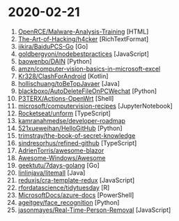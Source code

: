 # 2020-02-21

1. [OpenRCE/Malware-Analysis-Training](https://github.com/OpenRCE/Malware-Analysis-Training "Retired beginner/intermediate malware analysis training materials from @pedramamini and @erocarrera.") [HTML]
2. [The-Art-of-Hacking/h4cker](https://github.com/The-Art-of-Hacking/h4cker "This repository is primarily maintained by Omar Santos and includes thousands of resources related to ethical hacking / penetration testing, digital forensics and incident response (DFIR), vulnerability research, exploit development, reverse engineering, and more.") [RichTextFormat]
3. [iikira/BaiduPCS-Go](https://github.com/iikira/BaiduPCS-Go "百度网盘客户端 - Go语言编写") [Go]
4. [goldbergyoni/nodebestpractices](https://github.com/goldbergyoni/nodebestpractices "✅ The largest Node.js best practices list (January 2020)") [JavaScript]
5. [baowenbo/DAIN](https://github.com/baowenbo/DAIN "Depth-Aware Video Frame Interpolation (CVPR 2019)") [Python]
6. [amzn/computer-vision-basics-in-microsoft-excel](https://github.com/amzn/computer-vision-basics-in-microsoft-excel "Computer Vision Basics in Microsoft Excel (using just formulas)") 
7. [Kr328/ClashForAndroid](https://github.com/Kr328/ClashForAndroid "A rule-based tunnel for Android.") [Kotlin]
8. [hollischuang/toBeTopJavaer](https://github.com/hollischuang/toBeTopJavaer "To Be Top Javaer - Java工程师成神之路") [Java]
9. [blackboxo/AutoDeleteFileOnPCWechat](https://github.com/blackboxo/AutoDeleteFileOnPCWechat "自动删除 PC 端微信缓存数据，包括从所有聊天中自动下载的大量文件、视频、图片等数据内容，解放你的空间。") [Python]
10. [P3TERX/Actions-OpenWrt](https://github.com/P3TERX/Actions-OpenWrt "Build OpenWrt using GitHub Actions | 使用 GitHub Actions 云编译 OpenWrt") [Shell]
11. [microsoft/computervision-recipes](https://github.com/microsoft/computervision-recipes "Best Practices, code samples, and documentation for Computer Vision.") [JupyterNotebook]
12. [Rocketseat/unform](https://github.com/Rocketseat/unform "Easy peasy high scalable ReactJS & React Native forms! 🚀") [TypeScript]
13. [kamranahmedse/developer-roadmap](https://github.com/kamranahmedse/developer-roadmap "Roadmap to becoming a web developer in 2020") 
14. [521xueweihan/HelloGitHub](https://github.com/521xueweihan/HelloGitHub "Find pearls on open-source seashore 分享 GitHub 上有趣、入门级的开源项目") [Python]
15. [trimstray/the-book-of-secret-knowledge](https://github.com/trimstray/the-book-of-secret-knowledge "A collection of inspiring lists, manuals, cheatsheets, blogs, hacks, one-liners, cli/web tools and more.") 
16. [sindresorhus/refined-github](https://github.com/sindresorhus/refined-github "Browser extension that simplifies the GitHub interface and adds useful features") [TypeScript]
17. [AdrienTorris/awesome-blazor](https://github.com/AdrienTorris/awesome-blazor "Resources for Blazor, a .NET web framework using C#/Razor and HTML that runs in the browser with WebAssembly.") 
18. [Awesome-Windows/Awesome](https://github.com/Awesome-Windows/Awesome "💻 🎉 An awesome & curated list of best applications and tools for Windows.") 
19. [geektutu/7days-golang](https://github.com/geektutu/7days-golang "7 days golang apps from scratch (web framework Gee, distributed cache GeeCache, etc) 7天用Go动手写系列[从零实现]") [Go]
20. [linlinjava/litemall](https://github.com/linlinjava/litemall "又一个小商城。litemall = Spring Boot后端 + Vue管理员前端 + 微信小程序用户前端 + Vue用户移动端") [Java]
21. [reduxjs/cra-template-redux](https://github.com/reduxjs/cra-template-redux "The official Redux+JS template for Create React App") [JavaScript]
22. [rfordatascience/tidytuesday](https://github.com/rfordatascience/tidytuesday "Official repo for the #tidytuesday project") [R]
23. [MicrosoftDocs/azure-docs](https://github.com/MicrosoftDocs/azure-docs "Open source documentation of Microsoft Azure") [PowerShell]
24. [ageitgey/face_recognition](https://github.com/ageitgey/face_recognition "The world's simplest facial recognition api for Python and the command line") [Python]
25. [jasonmayes/Real-Time-Person-Removal](https://github.com/jasonmayes/Real-Time-Person-Removal "Removing people from complex backgrounds in real time using TensorFlow.js in the web browser") [JavaScript]

